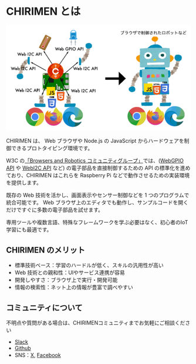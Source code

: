 # CHIRIMEN とは

![CHIRIMEN_pf](../images/CHIRIMEN_pf.png)

CHIRIMEN は、 Web ブラウザや Node.js の JavaScript からハードウェアを制御できるプロトタイピング環境です。

W3C の[「Browsers and Robotics コミュニティグループ」](https://www.w3.org/community/browserobo/)では、([WebGPIO API](http://browserobo.github.io/WebGPIO) や [WebI2C API](http://browserobo.github.io/WebI2C) など) の電子部品を直接制御するための API の標準化を進めており、CHIRIMEN はこれらを Raspberry Pi などで動作させるための実装環境を提供します。

既存の Web 技術を活かし、画面表示やセンサー制御などを 1 つのプログラムで統合可能です。 Web ブラウザ上のエディタでも動作し、サンプルコードを開くだけですぐに多数の電子部品を試せます。

専用ツールや複数言語、特殊なフレームワークを学ぶ必要はなく、初心者のIoT学習にも最適です。

## CHIRIMEN のメリット

- 標準技術ベース：学習のハードルが低く、スキルの汎用性が高い
- Web 技術との親和性：UIやサービス連携が容易
- 開発しやすさ：ブラウザ上で実行・開発可能
- 情報の検索性：ネット上の情報が豊富で調べやすい

## コミュニティについて

不明点や質問がある場合は、CHIRIMENコミュニティまでお気軽にご相談ください

- [Slack](http://chirimen-oh.slack.com/) 
- [Github](https://github.com/chirimen-oh/)
- SNS：[X](https://x.com/chirimen_oh), [Facebook](https://www.facebook.com/groups/chirimen/)
